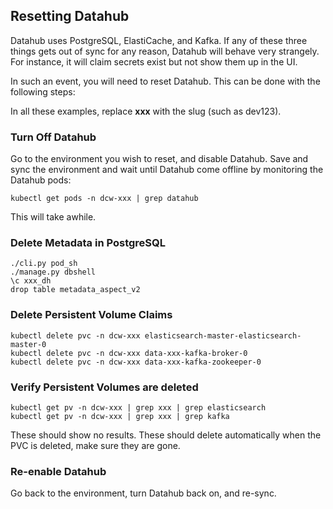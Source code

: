 ## Resetting Datahub

Datahub uses PostgreSQL, ElastiCache, and Kafka.  If any of these three things gets out of sync for any reason, Datahub will behave very strangely.  For instance, it will claim secrets exist but not show them up in the UI.

In such an event, you will need to reset Datahub.  This can be done with the following steps:

In all these examples, replace **xxx** with the slug (such as dev123).

### Turn Off Datahub

Go to the environment you wish to reset, and disable Datahub.  Save and sync the environment and wait until Datahub come offline by monitoring the Datahub pods:

```
kubectl get pods -n dcw-xxx | grep datahub
```

This will take awhile.

### Delete Metadata in PostgreSQL

```
./cli.py pod_sh
./manage.py dbshell
\c xxx_dh
drop table metadata_aspect_v2
```

### Delete Persistent Volume Claims

```
kubectl delete pvc -n dcw-xxx elasticsearch-master-elasticsearch-master-0
kubectl delete pvc -n dcw-xxx data-xxx-kafka-broker-0
kubectl delete pvc -n dcw-xxx data-xxx-kafka-zookeeper-0
```

### Verify Persistent Volumes are deleted

```
kubectl get pv -n dcw-xxx | grep xxx | grep elasticsearch
kubectl get pv -n dcw-xxx | grep xxx | grep kafka
```

These should show no results.  These should delete automatically when the PVC is deleted, make sure they are gone.

### Re-enable Datahub

Go back to the environment, turn Datahub back on, and re-sync.


